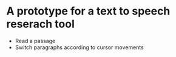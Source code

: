 # A prototype for a text to speech reserach tool
* Read a passage
* Switch paragraphs according to cursor movements

